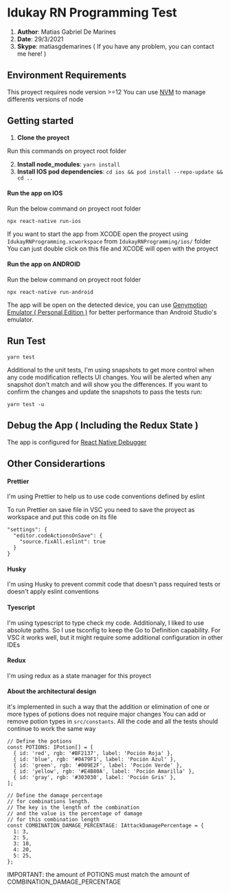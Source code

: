 # Idukay RN Programming Test

1. **Author**: Matias Gabriel De Marines
2. **Date**: 29/3/2021
3. **Skype**: matiasgdemarines ( If you have any problem, you can contact me here! )

## Environment Requirements

This proyect requires node version >=12 
You can use [NVM](https://github.com/nvm-sh/nvm) to manage differents versions of node

## Getting started

1. **Clone the proyect**

Run this commands on proyect root folder

2. **Install node_modules**: `yarn install`
3. **Install IOS pod dependencies**: `cd ios && pod install --repo-update && cd ..`

#### Run the app on IOS

Run the below command on proyect root folder

```
npx react-native run-ios
```

If you want to start the app from XCODE open the proyect using `IdukayRNProgramming.xcworkspace` from `IdukayRNProgramming/ios/` folder
You can just double click on this file and XCODE will open with the proyect

#### Run the app on ANDROID

Run the below command on proyect root folder

```
npx react-native run-android
```

The app will be open on the detected device, you can use [Genymotion Emulator ( Personal Edition )](https://www.genymotion.com/fun-zone/) for better performance than Android Studio's emulator.
   

## Run Test  

```
yarn test
```

Additional to the unit tests, I'm using snapshots to get more control when any code modification reflects UI changes. You will be alerted when any snapshot don't match and will show you the differences.
If you want to confirm the changes and update the snapshots to pass the tests run:

```
yarn test -u
```

## Debug the App ( Including the Redux State )

The app is configured for [React Native Debugger](https://github.com/jhen0409/react-native-debugger)


## Other Considerartions

#### Prettier

I'm using Prettier to help us to use code conventions defined by eslint

To run Prettier on save file in VSC you need to save the proyect as workspace and put this code on its file

```
"settings": {
  "editor.codeActionsOnSave": {
    "source.fixAll.eslint": true
  }
}
```

#### Husky

I'm using Husky to prevent commit code that doesn't pass required tests or doesn't apply eslint conventions

#### Tyescript

I'm using typescript to type check my code. Additionaly, I liked to use absolute paths. So I use tsconfig to keep the Go to Definition capability. For VSC it works well, but it might require some additional configuration in other IDEs

#### Redux

I'm using redux as a state manager for this proyect

#### About the architectural design

it's implemented in such a way that the addition or elimination of one or more types of potions does not require major changes
You can add or remove potion types in `src/constants`. All the code and all the tests should continue to work the same way

```
// Define the potions
const POTIONS: IPotion[] = [
  { id: 'red', rgb: '#BF2137', label: 'Poción Roja' },
  { id: 'blue', rgb: '#0479F1', label: 'Poción Azul' },
  { id: 'green', rgb: '#009E2F', label: 'Poción Verde' },
  { id: 'yellow', rgb: '#E4B80A', label: 'Poción Amarilla' },
  { id: 'gray', rgb: '#303030', label: 'Poción Gris' },
];

// Define the damage percentage
// for combinations length.
// The key is the length of the combination
// and the value is the percentage of damage
// for this combination length
const COMBINATION_DAMAGE_PERCENTAGE: IAttackDamagePercentage = {
  1: 3,
  2: 5,
  3: 10,
  4: 20,
  5: 25,
};
```

IMPORTANT: the amount of POTIONS must match the amount of COMBINATION_DAMAGE_PERCENTAGE

